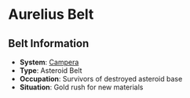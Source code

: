 # Aurelius Belt

## Belt Information
- **System**: [Campera](../../system--campera.md)
- **Type**: Asteroid Belt
- **Occupation**: Survivors of destroyed asteroid base
- **Situation**: Gold rush for new materials